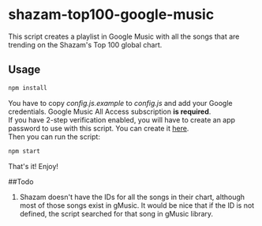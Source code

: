 # shazam-top100-google-music

This script creates a playlist in Google Music with all the songs that are trending on the Shazam's Top 100 global chart.

## Usage
```bash
npm install
```
You have to copy *config.js.example* to *config.js* and add your Google credentials.
Google Music All Access subscription **is required**.  
If you have 2-step verification enabled, you will have to create an app password to use with this script. You can create it [here](https://security.google.com/settings/security/apppasswords).  
Then you can run the script:
```bash
npm start
```
That's it! Enjoy!

##Todo

 1. Shazam doesn't have the IDs for all the songs in their chart, although most of those songs exist in gMusic. It would be nice that if the ID is not defined, the script searched for that song in gMusic library. 
